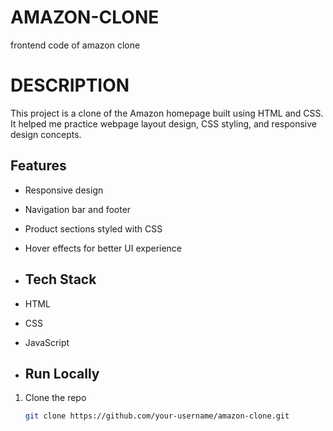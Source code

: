 # AMAZON-CLONE
frontend code of amazon clone

# DESCRIPTION
This project is a clone of the Amazon homepage built using HTML and CSS.  
It helped me practice webpage layout design, CSS styling, and responsive design concepts.  

## Features  
- Responsive design  
- Navigation bar and footer  
- Product sections styled with CSS  
- Hover effects for better UI experience

- ## Tech Stack  
- HTML  
- CSS  
- JavaScript

- ## Run Locally  
1. Clone the repo  
   ```bash
   git clone https://github.com/your-username/amazon-clone.git
